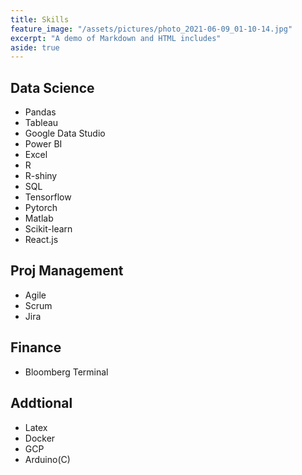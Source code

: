 ```yaml
---
title: Skills 
feature_image: "/assets/pictures/photo_2021-06-09_01-10-14.jpg"
excerpt: "A demo of Markdown and HTML includes"
aside: true
---
```


## Data Science
* Pandas
* Tableau
* Google Data Studio
* Power BI
* Excel
* R
* R-shiny
* SQL
* Tensorflow
* Pytorch
* Matlab
* Scikit-learn
* React.js

## Proj Management
* Agile
* Scrum
* Jira

## Finance
* Bloomberg Terminal

## Addtional
* Latex
* Docker
* GCP
* Arduino(C)
